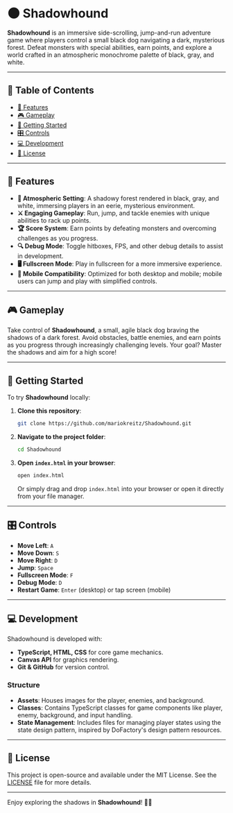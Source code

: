 # 🌑 Shadowhound

**Shadowhound** is an immersive side-scrolling, jump-and-run adventure game where players control a small black dog navigating a dark, mysterious forest. Defeat monsters with special abilities, earn points, and explore a world crafted in an atmospheric monochrome palette of black, gray, and white.

---

## 📖 Table of Contents

- [🌟 Features](#-features)
- [🎮 Gameplay](#-gameplay)
- [🚀 Getting Started](#-getting-started)
- [🎛️ Controls](#-controls)
- [💻 Development](#-development)
- [📜 License](#-license)

---

## 🌟 Features

- **🖤 Atmospheric Setting**: A shadowy forest rendered in black, gray, and white, immersing players in an eerie, mysterious environment.
- **⚔️ Engaging Gameplay**: Run, jump, and tackle enemies with unique abilities to rack up points.
- **🏆 Score System**: Earn points by defeating monsters and overcoming challenges as you progress.
- **🔍 Debug Mode**: Toggle hitboxes, FPS, and other debug details to assist in development.
- **🖥️ Fullscreen Mode**: Play in fullscreen for a more immersive experience.
- **📱 Mobile Compatibility**: Optimized for both desktop and mobile; mobile users can jump and play with simplified controls.

---

## 🎮 Gameplay

Take control of **Shadowhound**, a small, agile black dog braving the shadows of a dark forest. Avoid obstacles, battle enemies, and earn points as you progress through increasingly challenging levels. Your goal? Master the shadows and aim for a high score!

---

## 🚀 Getting Started

To try **Shadowhound** locally:

1. **Clone this repository**:
   ```bash
   git clone https://github.com/mariokreitz/Shadowhound.git
   ```
2. **Navigate to the project folder**:
   ```bash
   cd Shadowhound
   ```
3. **Open `index.html` in your browser**:
   ```bash
   open index.html
   ```
   Or simply drag and drop `index.html` into your browser or open it directly from your file manager.

---

## 🎛️ Controls

- **Move Left**: `A`
- **Move Down**: `S`
- **Move Right**: `D`
- **Jump**: `Space`
- **Fullscreen Mode**: `F`
- **Debug Mode**: `D`
- **Restart Game**: `Enter` (desktop) or tap screen (mobile)

---

## 💻 Development

Shadowhound is developed with:

- **TypeScript, HTML, CSS** for core game mechanics.
- **Canvas API** for graphics rendering.
- **Git & GitHub** for version control.

### Structure

- **Assets**: Houses images for the player, enemies, and background.
- **Classes**: Contains TypeScript classes for game components like player, enemy, background, and input handling.
- **State Management**: Includes files for managing player states using the state design pattern, inspired by DoFactory's design pattern resources.

---

## 📜 License

This project is open-source and available under the MIT License. See the [LICENSE](LICENSE) file for more details.

---

Enjoy exploring the shadows in **Shadowhound**! 🌲🐾
